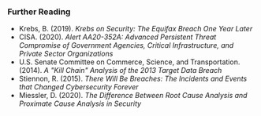 
### Further Reading

- Krebs, B. (2019). *Krebs on Security: The Equifax Breach One Year Later*
- CISA. (2020). *Alert AA20-352A: Advanced Persistent Threat Compromise of Government Agencies, Critical Infrastructure, and Private Sector Organizations*
- U.S. Senate Committee on Commerce, Science, and Transportation. (2014). *A "Kill Chain" Analysis of the 2013 Target Data Breach*
- Stiennon, R. (2015). *There Will Be Breaches: The Incidents and Events that Changed Cybersecurity Forever*
- Miessler, D. (2020). *The Difference Between Root Cause Analysis and Proximate Cause Analysis in Security*
